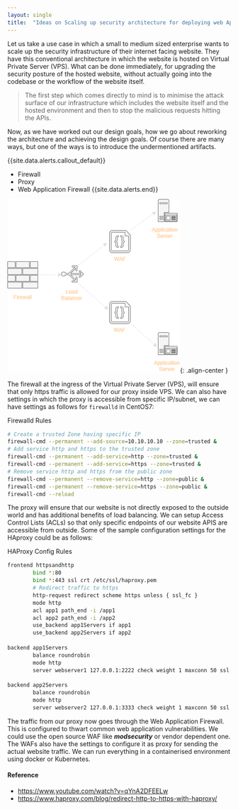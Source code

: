 ```yaml
---
layout: single
title:  "Ideas on Scaling up security architecture for deploying web Apps"
---
```



Let us take a use case in which a small to medium sized enterprise wants to scale up the security infrastructure of their internet facing website. They have this conventional architecture in which the website is hosted on Virtual Private Server (VPS). What can be done immediately, for upgrading the security posture of the hosted website, without actually going into the codebase or the workflow of the website itself. 
>The first step which comes directly to mind is to minimise the attack surface of our infrastructure which includes the website itself and the hosted environment and then to stop the malicious requests hitting the APIs.

Now, as we have worked out our design goals, how we go about reworking the architecture and achieving the design goals. Of course there are many ways, but one of the ways is to introduce the undermentioned artifacts. 

{{site.data.alerts.callout_default}}
 - Firewall
 - Proxy
 - Web Application Firewall
{{site.data.alerts.end}}

![Deployment Architecture of Application](../assets/images/2021-05-22-fig1.png){: .align-center }

The firewall at the ingress of the Virtual Private Server (VPS), will ensure that only https traffic is allowed for our proxy inside VPS. We can also have settings in which the proxy is accessible from specific IP/subnet, we can have settings as follows for `firewalld` in CentOS7:

Firewalld Rules

```bash
# Create a trusted Zone having specific IP
firewall-cmd --permanent --add-source=10.10.10.10 --zone=trusted &
# Add service http and https to the trusted zone
firewall-cmd --permanent --add-service=http --zone=trusted &
firewall-cmd --permanent --add-service=https --zone=trusted &
# Remove service http and https from the public zone
firewall-cmd --permanent --remove-service=http --zone=public &
firewall-cmd --permanent --remove-service=https --zone=public &
firewall-cmd --reload
```

The proxy will ensure that our website is not directly exposed to the outside world and has additional benefits of load balancing. We can setup Access Control Lists (ACLs) so that only specific endpoints of our website APIS are accessible from outside. Some of the sample configuration settings for the HAproxy could be as follows: 

HAProxy Config Rules

```bash
frontend httpsandhttp
        bind *:80
        bind *:443 ssl crt /etc/ssl/haproxy.pem
        # Redirect traffic to https        
        http-request redirect scheme https unless { ssl_fc }
        mode http
        acl app1 path_end -i /app1
        acl app2 path_end -i /app2    	
    	use_backend app1Servers if app1 
    	use_backend app2Servers if app2

backend app1Servers
        balance roundrobin        
        mode http
        server webserver1 127.0.0.1:2222 check weight 1 maxconn 50 ssl verify none
        
backend app2Servers
        balance roundrobin        
        mode http
        server webserver2 127.0.0.1:3333 check weight 1 maxconn 50 ssl verify none
```

The traffic from our proxy now goes through the Web Application Firewall. This is configured to thwart common web application vulnerabilities. We could use the open source WAF like ***modsecurity*** or vendor dependent one. The WAFs also have the settings to configure it as proxy for sending the actual website traffic. We can run everything in a containerised environment using docker or Kubernetes.

#### Reference
- https://www.youtube.com/watch?v=qYnA2DFEELw
- https://www.haproxy.com/blog/redirect-http-to-https-with-haproxy/

